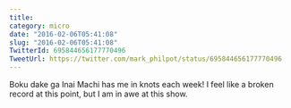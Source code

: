```yaml
---
title: 
category: micro
date: "2016-02-06T05:41:08"
slug: "2016-02-06T05:41:08"
TwitterId: 695844656177770496
TweetUrl: https://twitter.com/mark_philpot/status/695844656177770496
---
```


Boku dake ga Inai Machi has me in knots each week! I feel like a broken record
at this point, but I am in awe at this show.
